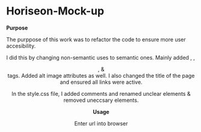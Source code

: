 # Horiseon-Mock-up

**Purpose**

The purppose of this work was to refactor the code to ensure more user accesibility.

I did this by changing non-semantic uses to semantic ones.
Mainly added <articles>, <sections>, <header>, & <footer> tags.
Added alt image attributes as well.
I also changed the title of the page and ensured all links were active.

In the style.css file, I added comments and renamed unclear elements & removed uneccsary elements.

**Usage**

Enter url into browser
